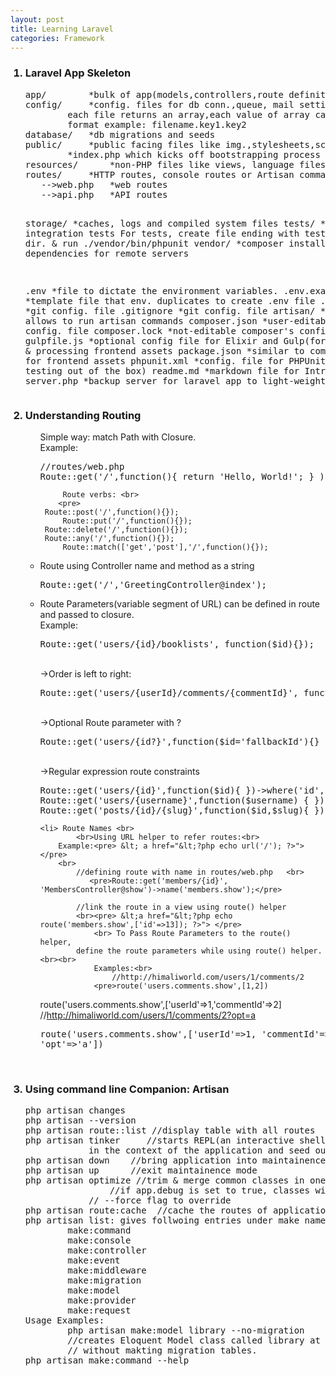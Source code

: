 ```yaml
---
layout: post
title: Learning Laravel
categories: Framework
---
```

<ol>
<h3><li>Laravel App Skeleton</li></h3>
<pre>
app/		*bulk of app(models,controllers,route definitions, commands, PHP domain code)  
config/		*config. files for db conn.,queue, mail settings etc. 
		each file returns an array,each value of array can be accessed using config key; 
		format example: filename.key1.key2
database/	*db migrations and seeds
public/		*public facing files like img.,stylesheets,scripts,downloads.
		*index.php which kicks off bootstrapping process and routes all requests. 
resources/      *non-PHP files like views, language files, src. JS files, Sass/LESS 
routes/		*HTTP routes, console routes or Artisan commands 
   -->web.php   *web routes
   -->api.php   *API routes            

storage/	*caches, logs and compiled system files
tests/		*unit and integration tests
                For tests, create file ending with test.php in tests dir. & run ./vendor/bin/phpunit
vendor/		*composer installed dependencies for remote servers
   
.env		*file to dictate the environment variables.
.env.example    *template file that env. duplicates to create .env file
.gitattributes  *git config. file
.gitignore	*git config. file
artisan/ 	*file that allows to run artisan commands
composer.json	*user-editable composer's config. file
composer.lock   *not-editable composer's config. file
gulpfile.js	*optional config file for Elixir and Gulp(for compiling & processing frontend assets
package.json	*similar to composer.json for frontend assets
phpunit.xml	*config. file for PHPUnit(tool for testing out of the box)
readme.md	*markdown file for Intro. of Laravel
server.php	*backup server for laravel app  to light-weight server 
</pre>
   
  
<h3><li>Understanding Routing</li></h3>
<ul>  
    Simple way:  match Path with Closure.<br>
             Example:<pre>
//routes/web.php
Route::get('/',function(){ return 'Hello, World!'; } );
</pre>
     
         Route verbs: <br>
        <pre>
	 Route::post('/',function(){});
         Route::put('/',function(){});
	 Route::delete('/',function(){});
	 Route::any('/',function(){});
         Route::match(['get','post'],'/',function(){}); 
</pre>

<li>
Route using Controller name and method as a string
<pre>Route::get('/','GreetingController@index');</pre>  
</li>

<li>
Route Parameters(variable segment of URL) can be defined in route and passed to closure. 
<br> Example: <br>  
<pre>Route::get('users/{id}/booklists', function($id){});</pre>   
    	<br>->Order is left to right: <pre>Route::get('users/{userId}/comments/{commentId}', function($userId,$commentId){});</pre> 
                        <br>->Optional Route parameter with ?
                		 <pre>Route::get('users/{id?}',function($id='fallbackId'){} );</pre>  
	          	<br>->Regular expression route constraints   
			  <pre>Route::get('users/{id}',function($id){ })->where('id','[0-9]+');
Route::get('users/{username}',function($username) { })->where('username','[A-Za-z]+');
Route::get('posts/{id}/{slug}',function($id,$slug){ })->where(['id'=>'[0-9]+', 'slug'=>'[A-Za-z]+']);</pre> 
</li> 

	<li> Route Names <br> 
            <br>Using URL helper to refer routes:<br>
		Example:<pre> &lt; a href="&lt;?php echo url('/'); ?>"> </pre> 
		<br>
			//defining route with name in routes/web.php   <br>
		       <pre>Route::get('members/{id}', 'MembersController@show')->name('members.show');</pre>    
  			
			//link the route in a view using route() helper
			<br><pre> &lt;a href="&lt;?php echo route('members.show',['id'=>13]); ?>"> </pre>
                <br> To Pass Route Parameters to the route() helper, 
			define the route parameters while using route() helper.<br><br>
				Examples:<br>
					//http://himaliworld.com/users/1/comments/2 
				<pre>route('users.comments.show',[1,2])
 route('users.comments.show',['userId'=>1,'commentId'=>2]
</pre> 
				//http://himaliworld.com/users/1/comments/2?opt=a
			       <pre>route('users.comments.show',['userId'=>1, 'commentId'=>2, 'opt'=>'a'])</pre> 
        <br></li>
   </ul> 

<h3><li>Using command line Companion: Artisan</li></h3>
<pre>
php artisan changes  
php artisan --version
php artisan route::list //display table with all routes
php artisan tinker     //starts REPL(an interactive shell) to enter php commands
			in the context of the application and seed output)
php artisan down    //bring application into maintainence mode
php artisan up      //exit maintainence mode
php artisan optimize //trim & merge common classes in one file: storage/framework/compiled.php  
        		//if app.debug is set to true, classes will not be compiled
 			// --force flag to override
php artisan route:cache  //cache the routes of application
php artisan list: gives follwoing entries under make namespace
        make:command
        make:console
        make:controller
        make:event
        make:middleware
        make:migration
        make:model
        make:provider
        make:request
Usage Examples:
        php artisan make:model library --no-migration
        //creates Eloquent Model class called library at app/library.php
        // without makting migration tables.
php artisan make:command --help
</pre>






</ol>




